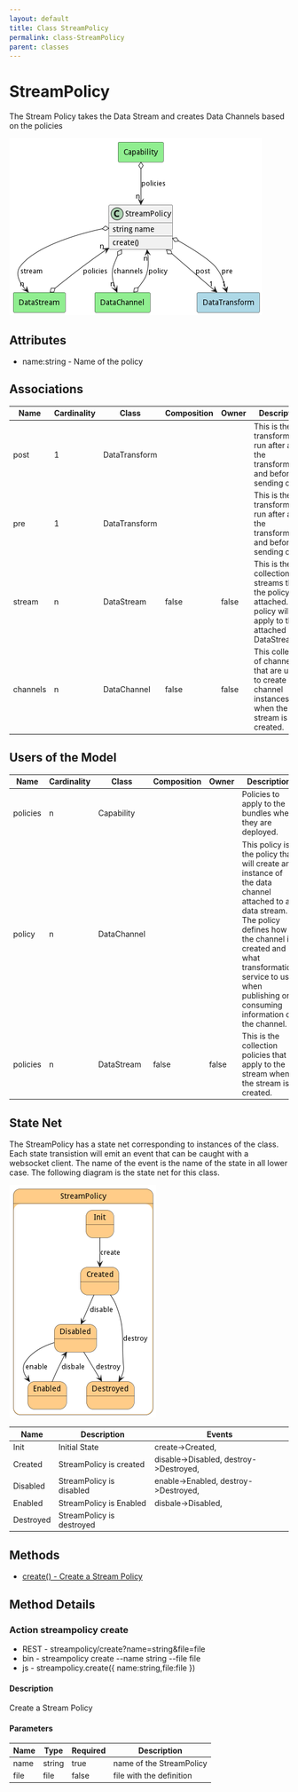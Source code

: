 ```yaml
---
layout: default
title: Class StreamPolicy
permalink: class-StreamPolicy
parent: classes
---
```


# StreamPolicy

The Stream Policy takes the Data Stream and creates Data Channels based on the policies

![Logical Diagram](./logical.png)

## Attributes

* name:string - Name of the policy


## Associations

| Name | Cardinality | Class | Composition | Owner | Description |
| --- | --- | --- | --- | --- | --- |
| post | 1 | DataTransform |  |  | This is the transform to run after all of the transformation and before sending out. |
| pre | 1 | DataTransform |  |  | This is the transform to run after all of the transformation and before sending out. |
| stream | n | DataStream | false | false | This is the collection of streams that the policy is attached. The policy will only apply to the attached DataStreams. |
| channels | n | DataChannel | false | false | This collection of channels that are used to create channel instances when the stream is created. |


## Users of the Model

| Name | Cardinality | Class | Composition | Owner | Description |
| --- | --- | --- | --- | --- | --- |
| policies | n | Capability |  |  | Policies to apply to the bundles when they are deployed. |
| policy | n | DataChannel |  |  | This policy is the policy that will create an instance of the data channel attached to a data stream. The policy defines how the channel is created and what transformation service to use when publishing or consuming information on the channel. |
| policies | n | DataStream | false | false | This is the collection policies that apply to the stream when the stream is created. |



## State Net
The StreamPolicy has a state net corresponding to instances of the class. Each state transistion will emit an 
event that can be caught with a websocket client. The name of the event is the name of the state in all lower case.
The following diagram is the state net for this class.

![State Net Diagram](./statenet.png)

| Name | Description | Events |
| --- | --- | --- |
| Init | Initial State | create-&gt;Created,  |
| Created | StreamPolicy is created | disable-&gt;Disabled, destroy-&gt;Destroyed,  |
| Disabled | StreamPolicy is disabled | enable-&gt;Enabled, destroy-&gt;Destroyed,  |
| Enabled | StreamPolicy is Enabled | disbale-&gt;Disabled,  |
| Destroyed | StreamPolicy is destroyed |  |



## Methods

* [create() - Create a Stream Policy](#action-create)


<h2>Method Details</h2>
    
### Action streampolicy create



* REST - streampolicy/create?name=string&amp;file=file
* bin - streampolicy create --name string --file file
* js - streampolicy.create({ name:string,file:file })

#### Description
Create a Stream Policy


#### Parameters
| Name | Type | Required | Description |
|---|---|---|---|
| name | string |true | name of the StreamPolicy |
| file | file |false | file with the definition |





